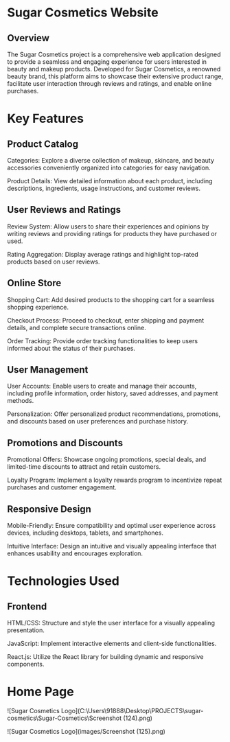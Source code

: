
# Sugar Cosmetics Website




## Overview

The Sugar Cosmetics project is a comprehensive web application designed to provide a seamless and engaging experience for users interested in beauty and makeup products. Developed for Sugar Cosmetics, a renowned beauty brand, this platform aims to showcase their extensive product range, facilitate user interaction through reviews and ratings, and enable online purchases.


# Key Features
##  Product Catalog

Categories: Explore a diverse collection of makeup, skincare, and beauty accessories conveniently organized into categories for easy navigation.

Product Details: View detailed information about each product, including descriptions, ingredients, usage instructions, and customer reviews.
## User Reviews and Ratings

Review System: Allow users to share their experiences and opinions by writing reviews and providing ratings for products they have purchased or used.

Rating Aggregation: Display average ratings and highlight top-rated products based on user reviews.
## Online Store

Shopping Cart: Add desired products to the shopping cart for a seamless shopping experience.

Checkout Process: Proceed to checkout, enter shipping and payment details, and complete secure transactions online.

Order Tracking: Provide order tracking functionalities to keep users informed about the status of their purchases.
## User Management

User Accounts: Enable users to create and manage their accounts, including profile information, order history, saved addresses, and payment methods.

Personalization: Offer personalized product recommendations, promotions, and discounts based on user preferences and purchase history.
##  Promotions and Discounts

Promotional Offers: Showcase ongoing promotions, special deals, and limited-time discounts to attract and retain customers.

Loyalty Program: Implement a loyalty rewards program to incentivize repeat purchases and customer engagement.
## Responsive Design

Mobile-Friendly: Ensure compatibility and optimal user experience across devices, including desktops, tablets, and smartphones.

Intuitive Interface: Design an intuitive and visually appealing interface that enhances usability and encourages exploration.
# Technologies Used

## Frontend

HTML/CSS: Structure and style the user interface for a visually appealing presentation.

JavaScript: Implement interactive elements and client-side functionalities.

React.js: Utilize the React library for building dynamic and responsive components.
# Home Page


![Sugar Cosmetics Logo](C:\Users\91888\Desktop\PROJECTS\sugar-cosmetics\Sugar-Cosmetics\Screenshot (124).png)

![Sugar Cosmetics Logo](images/Screenshot (125).png)



